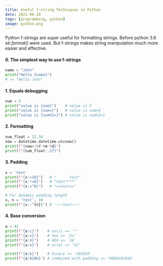 ```yaml
---
title: Useful f-string Techniques in Python
date: 2021-06-20
tags: [programming, python]
image: python.png
---
```


Python f-strings are super useful for formatting strings. Before python 3.6 _str.format()_ were used. But f-strings makes string manipulation much more easier and effective.

<!--more-->

#### 0. The simplest way to use f-strings

```python
name = "John"
print("Hello {name}")
# >> "Hello John"
```

#### 1. Equals debugging

```python
num = 5
print("value is {num}")    # value is 5
print("value is {num=}")   # value is num=5
print("value is {num%2=}") # value is num%2=1
```

#### 2. Formatting

```python
num_float = 12.34
now = datetime.datetime.utcnow()
print(f"{now=:%Y-%m-%d}")
print(f"{num_float:.2f}")
```

#### 3. Padding

```python
x = 'test'
print(f"{x:>10}")   # "      test"
print(f"{x:*<8}")   # "test****"
print(f"{x:=^8}")   # "==test=="

# For dynamic padding length
x, n = 'test', 10
print(f"{x:~^{n}}") # '~~~test~~~'
```

#### 4. Base conversion

```python
a = 42
print(f"{a:c}")    # ascii => '*'
print(f"{a:x}")    # hex => '2a'
print(f"{a:X}")    # HEX => '2A'
print(f"{a:o}")    # octal => '52'

print(f"{a:b}")    # binary => '101010'
print(f"{a:010b}") # combined with padding => '0000101010'
```





